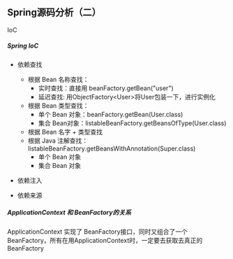 ## Spring源码分析（二）

IoC



##### Spring IoC

- 依赖查找
  - 根据 Bean 名称查找：
    - 实时查找：直接用 beanFactory.getBean("user")
    - 延迟查找: 用ObjectFactory\<User>将User包装一下，进行实例化
  - 根据 Bean 类型查找：
    - 单个 Bean 对象：beanFactory.getBean(User.class)
    - 集合 Bean对象：listableBeanFactory.getBeansOfType(User.class)
  - 根据 Bean 名字 + 类型查找
  - 根据 Java 注解查找：listableBeanFactory.getBeansWithAnnotation(Super.class)
    - 单个 Bean 对象
    - 集合 Bean 对象

- 依赖注入
- 依赖来源





##### ApplicationContext 和 BeanFactory的关系

ApplicationContext  实现了 BeanFactory接口，同时又组合了一个BeanFactory，所有在用ApplicationContext时，一定要去获取去真正的BeanFactory